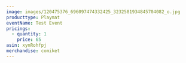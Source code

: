 ```yaml
---
image: images/120475376_696097474332425_3232581934845704082_o.jpg
producttype: Playmat
eventName: Test Event
pricings:
  - quantity: 1
    price: 65
asin: xynRohfpj
merchandise: comiket
---
```


